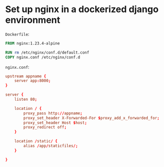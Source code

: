 # Set up nginx in a dockerized django environment

`Dockerfile`:

```Dockerfile
FROM nginx:1.23.4-alpine

RUN rm /etc/nginx/conf.d/default.conf
COPY nginx.conf /etc/nginx/conf.d
```

`nginx.conf`:

```conf
upstream appname {
    server app:8000;
}

server {
    listen 80;

    location / {
        proxy_pass http://appname;
        proxy_set_header X-Forwarded-For $proxy_add_x_forwarded_for;
        proxy_set_header Host $host;
        proxy_redirect off;
    }

    location /static/ {
        alias /app/staticfiles/;
    }

}
```